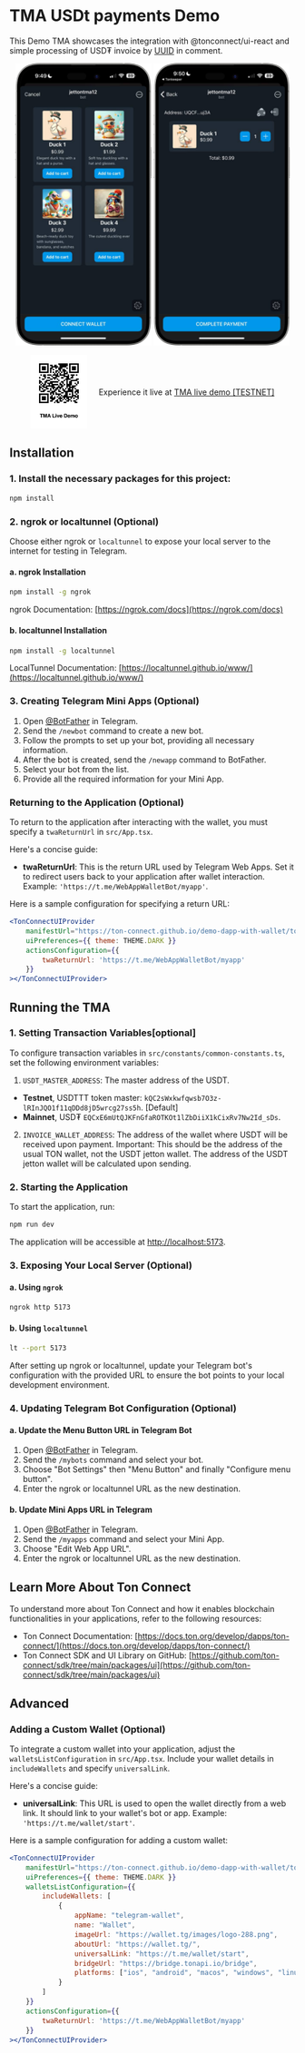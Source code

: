 # TMA USDt payments Demo

This Demo TMA showcases the integration with @tonconnect/ui-react and simple processing of USD₮ invoice by [UUID](https://en.wikipedia.org/wiki/Universally_unique_identifier) in comment.

<p align="center">
  <img src="static/demo-pic-2.png" alt="Demo Picture 2" width="240"/>
  <img src="static/demo-pic-1.png" alt="Demo Picture 1" width="240"/>
</p>

<div style="display: flex; justify-content: center; align-items: center;">
  <img src="static/TMA Demo QR.png" alt="TMA Demo QR" width="100" style="margin-right: 20px;"/>
  <div>
    Experience it live at <a href="https://t.me/tma_jetton_processing_bot/tma_jetton_processing">TMA live demo [TESTNET]</a>
  </div>
</div>





## Installation

### 1. Install the necessary packages for this project:

```bash
npm install
```

### 2. ngrok or localtunnel (Optional)

Choose either ngrok or `localtunnel` to expose your local server to the internet for testing in Telegram.

#### a. ngrok Installation

```bash
npm install -g ngrok
```

ngrok Documentation: [https://ngrok.com/docs](https://ngrok.com/docs)

#### b. localtunnel Installation

```bash
npm install -g localtunnel
```

LocalTunnel Documentation: [https://localtunnel.github.io/www/](https://localtunnel.github.io/www/)

### 3. Creating Telegram Mini Apps (Optional)

1. Open [@BotFather](https://t.me/BotFather) in Telegram.
2. Send the `/newbot` command to create a new bot.
3. Follow the prompts to set up your bot, providing all necessary information.
4. After the bot is created, send the `/newapp` command to BotFather.
5. Select your bot from the list.
6. Provide all the required information for your Mini App.


### Returning to the Application (Optional)

To return to the application after interacting with the wallet, you must specify a `twaReturnUrl` in `src/App.tsx`.

Here's a concise guide:

- **twaReturnUrl**: This is the return URL used by Telegram Web Apps. Set it to redirect users back to your application after wallet interaction. Example: `'https://t.me/WebAppWalletBot/myapp'`.

Here is a sample configuration for specifying a return URL:

```jsx
<TonConnectUIProvider
    manifestUrl="https://ton-connect.github.io/demo-dapp-with-wallet/tonconnect-manifest.json"
    uiPreferences={{ theme: THEME.DARK }}
    actionsConfiguration={{
        twaReturnUrl: 'https://t.me/WebAppWalletBot/myapp'
    }}
></TonConnectUIProvider>
```

## Running the TMA

### 1. Setting Transaction Variables[optional]

To configure transaction variables in `src/constants/common-constants.ts`, set the following environment variables:

1. `USDT_MASTER_ADDRESS`: The master address of the USDT.
- **Testnet**,  USDTTT token master: `kQC2sWxkwfqwsb7O3z-lRInJQO1f11qDDd8jD5wrcg27ss5h`. [Default]
- **Mainnet**, USD₮ `EQCxE6mUtQJKFnGfaROTKOt1lZbDiiX1kCixRv7Nw2Id_sDs`.
2. `INVOICE_WALLET_ADDRESS`: The address of the wallet where USDT will be received upon payment.
Important: This should be the address of the usual TON wallet, not the USDT jetton wallet. 
The address of the USDT jetton wallet will be calculated upon sending.

### 2. Starting the Application

To start the application, run:

```bash
npm run dev
```

The application will be accessible at [http://localhost:5173](http://localhost:5173).

### 3. Exposing Your Local Server (Optional)

#### a. Using `ngrok`

```bash
ngrok http 5173
```

#### b. Using `localtunnel`

```bash
lt --port 5173
```

After setting up ngrok or localtunnel, update your Telegram bot's configuration with the provided URL to ensure the bot points to your local development environment.

### 4. Updating Telegram Bot Configuration (Optional)

#### a. Update the Menu Button URL in Telegram Bot

1. Open [@BotFather](https://t.me/BotFather) in Telegram.
2. Send the `/mybots` command and select your bot.
3. Choose "Bot Settings" then "Menu Button" and finally "Configure menu button".
4. Enter the ngrok or localtunnel URL as the new destination.

#### b. Update Mini Apps URL in Telegram

1. Open [@BotFather](https://t.me/BotFather) in Telegram.
2. Send the `/myapps` command and select your Mini App.
3. Choose "Edit Web App URL".
4. Enter the ngrok or localtunnel URL as the new destination.


## Learn More About Ton Connect

To understand more about Ton Connect and how it enables blockchain functionalities in your applications, refer to the following resources:
- Ton Connect Documentation: [https://docs.ton.org/develop/dapps/ton-connect/](https://docs.ton.org/develop/dapps/ton-connect/)
- Ton Connect SDK and UI Library on GitHub: [https://github.com/ton-connect/sdk/tree/main/packages/ui](https://github.com/ton-connect/sdk/tree/main/packages/ui)



## Advanced

### Adding a Custom Wallet (Optional)

To integrate a custom wallet into your application, adjust the `walletsListConfiguration` in `src/App.tsx`. Include your wallet details in `includeWallets` and specify `universalLink`.

Here's a concise guide:

- **universalLink**: This URL is used to open the wallet directly from a web link. It should link to your wallet's bot or app. Example: `'https://t.me/wallet/start'`.

Here is a sample configuration for adding a custom wallet:

```jsx
<TonConnectUIProvider
    manifestUrl="https://ton-connect.github.io/demo-dapp-with-wallet/tonconnect-manifest.json"
    uiPreferences={{ theme: THEME.DARK }}
    walletsListConfiguration={{
        includeWallets: [
            {
                appName: "telegram-wallet",
                name: "Wallet",
                imageUrl: "https://wallet.tg/images/logo-288.png",
                aboutUrl: "https://wallet.tg/",
                universalLink: "https://t.me/wallet/start",
                bridgeUrl: "https://bridge.tonapi.io/bridge",
                platforms: ["ios", "android", "macos", "windows", "linux"]
            }
        ]
    }}
    actionsConfiguration={{
        twaReturnUrl: 'https://t.me/WebAppWalletBot/myapp'
    }}
></TonConnectUIProvider>
```

